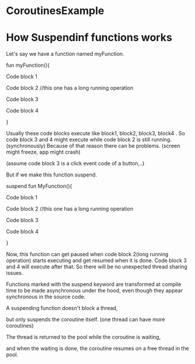 # CoroutinesExample 

# How Suspendinf functions works
Let's say we have a function named myFunction.



fun myFunction(){

Code block 1

Code block 2 //this one has a long running operation

Code block 3

Code block 4

}



Usually these code blocks execute like block1, block2, block3, block4 . So code block 3 and 4 might execute while code block 2 is still running. (synchronously) Because of that reason there can be problems. (screen might freeze, app might crash)

(assume code block 3 is a click event code of a button,..)

But if we make this function suspend.



suspend fun MyFunction(){

Code block 1

Code block 2 //this one has a long running operation

Code block 3

Code block 4

}



Now, this function can get paused when code block 2(long running operation) starts executing and get resumed when it is done. Code block 3 and 4 will execute after that. So there will be no unexpected thread sharing issues.





Functions marked with the suspend keyword are transformed at compile time to be made asynchronous under the hood, even though they appear synchronous in the source code.



A suspending function doesn't block a thread,

but only suspends the coroutine itself. (one thread can have more coroutines)

The thread is returned to the pool while the coroutine is waiting,

and when the waiting is done, the coroutine resumes on a free thread in the pool.
